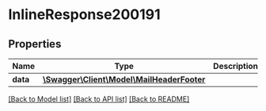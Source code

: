 # InlineResponse200191

## Properties
Name | Type | Description | Notes
------------ | ------------- | ------------- | -------------
**data** | [**\Swagger\Client\Model\MailHeaderFooter**](MailHeaderFooter.md) |  | [optional] 

[[Back to Model list]](../../README.md#documentation-for-models) [[Back to API list]](../../README.md#documentation-for-api-endpoints) [[Back to README]](../../README.md)

